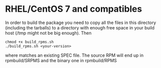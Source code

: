 # RHEL/CentOS 7 and compatibles

In order to build the package you need to copy all the files in this directory (including the tarballs) to a directory with enough free space in your build host (/tmp might not be big enough). Then
```
chmod +x build_rpms.sh
./build_rpms.sh <your-version>
```
where <your-version> matches an existing SPEC file. The source RPM will end up in rpmbuild/SRPMS and the binary one in rpmbuild/RPMS
